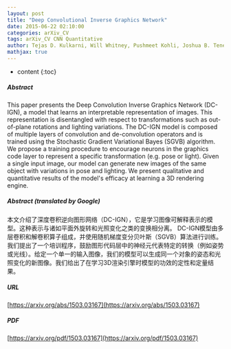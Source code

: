```yaml
---
layout: post
title: "Deep Convolutional Inverse Graphics Network"
date: 2015-06-22 02:10:00
categories: arXiv_CV
tags: arXiv_CV CNN Quantitative
author: Tejas D. Kulkarni, Will Whitney, Pushmeet Kohli, Joshua B. Tenenbaum
mathjax: true
---
```


* content
{:toc}

##### Abstract
This paper presents the Deep Convolution Inverse Graphics Network (DC-IGN), a model that learns an interpretable representation of images. This representation is disentangled with respect to transformations such as out-of-plane rotations and lighting variations. The DC-IGN model is composed of multiple layers of convolution and de-convolution operators and is trained using the Stochastic Gradient Variational Bayes (SGVB) algorithm. We propose a training procedure to encourage neurons in the graphics code layer to represent a specific transformation (e.g. pose or light). Given a single input image, our model can generate new images of the same object with variations in pose and lighting. We present qualitative and quantitative results of the model's efficacy at learning a 3D rendering engine.

##### Abstract (translated by Google)
本文介绍了深度卷积逆向图形网络（DC-IGN），它是学习图像可解释表示的模型。这种表示与诸如平面外旋转和光照变化之类的变换相分离。 DC-IGN模型由多层卷积和解卷积算子组成，并使用随机梯度变分贝叶斯（SGVB）算法进行训练。我们提出了一个培训程序，鼓励图形代码层中的神经元代表特定的转换（例如姿势或光线）。给定一个单一的输入图像，我们的模型可以生成同一个对象的姿态和光照变化的新图像。我们给出了在学习3D渲染引擎时模型的功效的定性和定量结果。

##### URL
[https://arxiv.org/abs/1503.03167](https://arxiv.org/abs/1503.03167)

##### PDF
[https://arxiv.org/pdf/1503.03167](https://arxiv.org/pdf/1503.03167)

